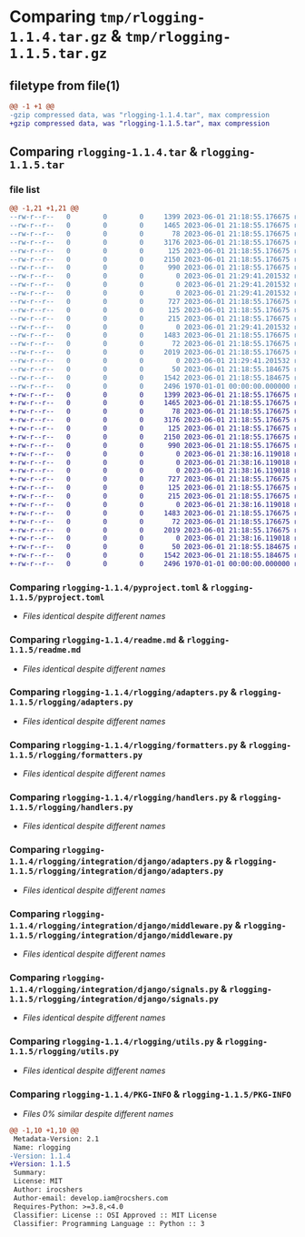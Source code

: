 # Comparing `tmp/rlogging-1.1.4.tar.gz` & `tmp/rlogging-1.1.5.tar.gz`

## filetype from file(1)

```diff
@@ -1 +1 @@
-gzip compressed data, was "rlogging-1.1.4.tar", max compression
+gzip compressed data, was "rlogging-1.1.5.tar", max compression
```

## Comparing `rlogging-1.1.4.tar` & `rlogging-1.1.5.tar`

### file list

```diff
@@ -1,21 +1,21 @@
--rw-r--r--   0        0        0     1399 2023-06-01 21:18:55.176675 rlogging-1.1.4/pyproject.toml
--rw-r--r--   0        0        0     1465 2023-06-01 21:18:55.176675 rlogging-1.1.4/readme.md
--rw-r--r--   0        0        0       78 2023-06-01 21:18:55.176675 rlogging-1.1.4/rlogging/__init__.py
--rw-r--r--   0        0        0     3176 2023-06-01 21:18:55.176675 rlogging-1.1.4/rlogging/adapters.py
--rw-r--r--   0        0        0      125 2023-06-01 21:18:55.176675 rlogging-1.1.4/rlogging/filters.py
--rw-r--r--   0        0        0     2150 2023-06-01 21:18:55.176675 rlogging-1.1.4/rlogging/formatters.py
--rw-r--r--   0        0        0      990 2023-06-01 21:18:55.176675 rlogging-1.1.4/rlogging/handlers.py
--rw-r--r--   0        0        0        0 2023-06-01 21:29:41.201532 rlogging-1.1.4/rlogging/integration/__init__.py
--rw-r--r--   0        0        0        0 2023-06-01 21:29:41.201532 rlogging-1.1.4/rlogging/integration/aiogram/__init__.py
--rw-r--r--   0        0        0        0 2023-06-01 21:29:41.201532 rlogging-1.1.4/rlogging/integration/django/__init__.py
--rw-r--r--   0        0        0      727 2023-06-01 21:18:55.176675 rlogging-1.1.4/rlogging/integration/django/adapters.py
--rw-r--r--   0        0        0      125 2023-06-01 21:18:55.176675 rlogging-1.1.4/rlogging/integration/django/admin.py
--rw-r--r--   0        0        0      215 2023-06-01 21:18:55.176675 rlogging-1.1.4/rlogging/integration/django/apps.py
--rw-r--r--   0        0        0        0 2023-06-01 21:29:41.201532 rlogging-1.1.4/rlogging/integration/django/handlers.py
--rw-r--r--   0        0        0     1483 2023-06-01 21:18:55.176675 rlogging-1.1.4/rlogging/integration/django/middleware.py
--rw-r--r--   0        0        0       72 2023-06-01 21:18:55.176675 rlogging-1.1.4/rlogging/integration/django/models.py
--rw-r--r--   0        0        0     2019 2023-06-01 21:18:55.176675 rlogging-1.1.4/rlogging/integration/django/signals.py
--rw-r--r--   0        0        0        0 2023-06-01 21:29:41.201532 rlogging-1.1.4/rlogging/integration/fastapi/__init__.py
--rw-r--r--   0        0        0       50 2023-06-01 21:18:55.184675 rlogging-1.1.4/rlogging/namespaces.py
--rw-r--r--   0        0        0     1542 2023-06-01 21:18:55.184675 rlogging-1.1.4/rlogging/utils.py
--rw-r--r--   0        0        0     2496 1970-01-01 00:00:00.000000 rlogging-1.1.4/PKG-INFO
+-rw-r--r--   0        0        0     1399 2023-06-01 21:18:55.176675 rlogging-1.1.5/pyproject.toml
+-rw-r--r--   0        0        0     1465 2023-06-01 21:18:55.176675 rlogging-1.1.5/readme.md
+-rw-r--r--   0        0        0       78 2023-06-01 21:18:55.176675 rlogging-1.1.5/rlogging/__init__.py
+-rw-r--r--   0        0        0     3176 2023-06-01 21:18:55.176675 rlogging-1.1.5/rlogging/adapters.py
+-rw-r--r--   0        0        0      125 2023-06-01 21:18:55.176675 rlogging-1.1.5/rlogging/filters.py
+-rw-r--r--   0        0        0     2150 2023-06-01 21:18:55.176675 rlogging-1.1.5/rlogging/formatters.py
+-rw-r--r--   0        0        0      990 2023-06-01 21:18:55.176675 rlogging-1.1.5/rlogging/handlers.py
+-rw-r--r--   0        0        0        0 2023-06-01 21:38:16.119018 rlogging-1.1.5/rlogging/integration/__init__.py
+-rw-r--r--   0        0        0        0 2023-06-01 21:38:16.119018 rlogging-1.1.5/rlogging/integration/aiogram/__init__.py
+-rw-r--r--   0        0        0        0 2023-06-01 21:38:16.119018 rlogging-1.1.5/rlogging/integration/django/__init__.py
+-rw-r--r--   0        0        0      727 2023-06-01 21:18:55.176675 rlogging-1.1.5/rlogging/integration/django/adapters.py
+-rw-r--r--   0        0        0      125 2023-06-01 21:18:55.176675 rlogging-1.1.5/rlogging/integration/django/admin.py
+-rw-r--r--   0        0        0      215 2023-06-01 21:18:55.176675 rlogging-1.1.5/rlogging/integration/django/apps.py
+-rw-r--r--   0        0        0        0 2023-06-01 21:38:16.119018 rlogging-1.1.5/rlogging/integration/django/handlers.py
+-rw-r--r--   0        0        0     1483 2023-06-01 21:18:55.176675 rlogging-1.1.5/rlogging/integration/django/middleware.py
+-rw-r--r--   0        0        0       72 2023-06-01 21:18:55.176675 rlogging-1.1.5/rlogging/integration/django/models.py
+-rw-r--r--   0        0        0     2019 2023-06-01 21:18:55.176675 rlogging-1.1.5/rlogging/integration/django/signals.py
+-rw-r--r--   0        0        0        0 2023-06-01 21:38:16.119018 rlogging-1.1.5/rlogging/integration/fastapi/__init__.py
+-rw-r--r--   0        0        0       50 2023-06-01 21:18:55.184675 rlogging-1.1.5/rlogging/namespaces.py
+-rw-r--r--   0        0        0     1542 2023-06-01 21:18:55.184675 rlogging-1.1.5/rlogging/utils.py
+-rw-r--r--   0        0        0     2496 1970-01-01 00:00:00.000000 rlogging-1.1.5/PKG-INFO
```

### Comparing `rlogging-1.1.4/pyproject.toml` & `rlogging-1.1.5/pyproject.toml`

 * *Files identical despite different names*

### Comparing `rlogging-1.1.4/readme.md` & `rlogging-1.1.5/readme.md`

 * *Files identical despite different names*

### Comparing `rlogging-1.1.4/rlogging/adapters.py` & `rlogging-1.1.5/rlogging/adapters.py`

 * *Files identical despite different names*

### Comparing `rlogging-1.1.4/rlogging/formatters.py` & `rlogging-1.1.5/rlogging/formatters.py`

 * *Files identical despite different names*

### Comparing `rlogging-1.1.4/rlogging/handlers.py` & `rlogging-1.1.5/rlogging/handlers.py`

 * *Files identical despite different names*

### Comparing `rlogging-1.1.4/rlogging/integration/django/adapters.py` & `rlogging-1.1.5/rlogging/integration/django/adapters.py`

 * *Files identical despite different names*

### Comparing `rlogging-1.1.4/rlogging/integration/django/middleware.py` & `rlogging-1.1.5/rlogging/integration/django/middleware.py`

 * *Files identical despite different names*

### Comparing `rlogging-1.1.4/rlogging/integration/django/signals.py` & `rlogging-1.1.5/rlogging/integration/django/signals.py`

 * *Files identical despite different names*

### Comparing `rlogging-1.1.4/rlogging/utils.py` & `rlogging-1.1.5/rlogging/utils.py`

 * *Files identical despite different names*

### Comparing `rlogging-1.1.4/PKG-INFO` & `rlogging-1.1.5/PKG-INFO`

 * *Files 0% similar despite different names*

```diff
@@ -1,10 +1,10 @@
 Metadata-Version: 2.1
 Name: rlogging
-Version: 1.1.4
+Version: 1.1.5
 Summary: 
 License: MIT
 Author: irocshers
 Author-email: develop.iam@rocshers.com
 Requires-Python: >=3.8,<4.0
 Classifier: License :: OSI Approved :: MIT License
 Classifier: Programming Language :: Python :: 3
```

